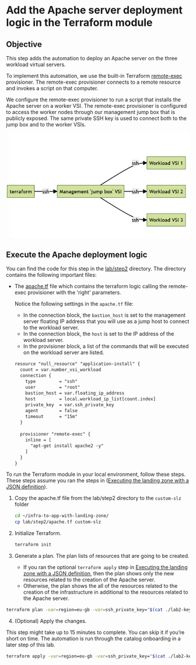 # Add the Apache server deployment logic in the Terraform module

## Objective

This step adds the automation to deploy an Apache server on the three workload virtual servers.

To implement this automation, we use the built-in Terraform [remote-exec](https://developer.hashicorp.com/terraform/language/resources/provisioners/remote-exec) provisioner. The remote-exec provisioner connects to a remote resource and invokes a script on that computer.

We configure the remote-exec provisioner to run a script that installs the Apache server on a worker VSI. The remote-exec provisioner is configured to access the worker nodes through our management jump box that is publicly exposed. The same private SSH key is used to connect both to the jump box and to the worker VSIs.

![Diagram of the flow through the jump box to the workload VSIs](../images/part-2/media/image21.png)

## Execute the Apache deployment logic 

You can find the code for this step in the [lab/step2](https://github.com/IBM/infra-to-app-with-landing-zone/tree/main/lab/step2) directory. The directory contains the following important files:

- The [apache.tf](https://github.com/IBM/infra-to-app-with-landing-zone/blob/main/lab/step2/apache.tf) file which contains the terraform logic calling the remote-exec provisioner with the 'right' parameters.
   
    Notice the following settings in the `apache.tf` file:

    - In the connection block, the `bastion_host` is set to the management server floating IP address that you will use as a jump host to connect to the workload server.
    - In the connection block, the `host` is set to the IP address of the workload server.
    - In the provisioner block, a list of the commands that will be executed on the workload server are listed.

    ```hcl
    resource "null_resource" "application-install" {
      count = var.number_vsi_workload
      connection {
        type         = "ssh"
        user         = "root"
        bastion_host = var.floating_ip_address
        host         = local.workload_ip_list[count.index]
        private_key  = var.ssh_private_key
        agent        = false
        timeout      = "15m"
      }

      provisioner "remote-exec" {
        inline = [
          "apt-get install apache2 -y"
        ]
      }
    }
    ```

To run the Terraform module in your local environment, follow these steps.  These steps assume you ran the steps in ([Executing the landing zone with a JSON definition](./part2/20-custom-module)).

1.  Copy the apache.tf file from the lab/step2 directory to the `custom-slz` folder

    ```sh
    cd ~/infra-to-app-with-landing-zone/
    cp lab/step2/apache.tf custom-slz
    ```

2.  Initialize Terraform.

    ```sh
    terraform init
    ```

3.  Generate a plan. The plan lists of resources that are going to be created. 
    - If you ran the optional `terraform apply` step in [Executing the landing zone with a JSON definition](./part2/20-custom-module), then the plan shows only the new resources related to the creation of the Apache server.
    - Otherwise, the plan shows the all of the resources related to the creation of the infrastructure in additional to the resources related to the Apache server.

  ```sh
  terraform plan -var=region=eu-gb -var=ssh_private_key="$(cat ./lab2-key-tf)"
  ```



4.  (Optional) Apply the changes.

This step might take up to 15 minutes to complete. You can skip it if you’re short on time. The automation is run through the catalog onboarding in a later step of this lab.

  ```sh
  terraform apply -var=region=eu-gb -var=ssh_private_key="$(cat ./lab2-key-tf)"
  ```